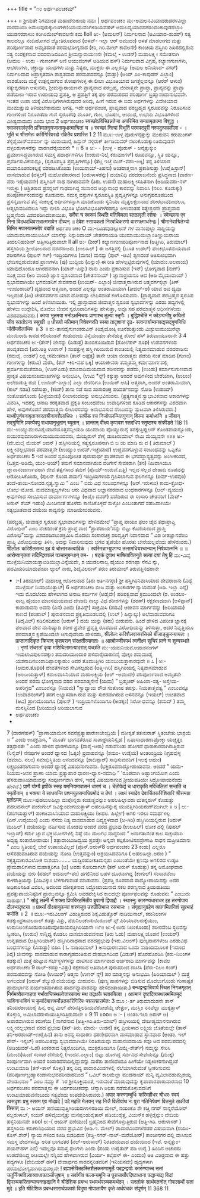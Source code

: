 +++
title = "೧೦ ಅರ್ಥ-ಪ೦ಚಕಮ್"

+++
॥ ಶ್ರೀಮತೇ ನಿಗಮಾಂತ ಮಹಾದೇಶಿಕಾಯ ನಮಃ | 
ಅರ್ಥಪ೦ಚಕ೦ 
ಮ:-ಅಮಲನವಿಯಾದರುಡರಳವಿಲ್ಲಾ ವಾರಮುದಂ 
ಅಮಲವುರುಕ್ಕುಣಂಗಳಣಿಯಾಯುವಂಗಳಡಿಯವ‌ಹಳ್ ಅಮಲವ್ಯಯಾದನಗರ೦ದಂಕಾವುಡನೆಲ್ಲಾಂ 
ಯುಡನರಶಾಳುಂ ಕರಿಗಿರಿಮೇಲ್‌ಕಾವಲನೇ 
ಕಮ 
lloll 
ಅ:- (ಅಮಲನ್) ನಿರ್ಮಲನಾದ (ಅವಿಯಾದ-ಶುಡರ್) ಸತ್ವ ಕಾಲದಲ್ಲೂ ನಂದಿಹೋಗದ ಜ್ಯೋತಿರೂಪನಾದ (ಅಳವ್- ಇಲ್ಲಾ ಆರ್ ಅಮುದಂ) ಅಳತೆ ಮಾಡಲಾಗದ ಮತ್ತು ಪರಿಪೂರ್ಣವಾದ ಅಮೃತದಂತೆ ಪರಮಭೋಗ್ಯನಾದ (ಕರಿ, ಗಿರಿ.ಮೇಲ್ ಕಾವಲನೇ) ಕಾಂಚಿಯ ಹಸ್ತಿಗಿರಿ ಶಿಖರದಲ್ಲಿರುವ ಸತ್ವ ಸಂರಕ್ಷಕನಾದ ವರದರಾಜರೂಪಿನ ಶ್ರೀಮನ್ನಾರಾಯಣನೇ (ಕಮಲೈ - ಉಡನ್) ಮಹಾಲಕ್ಷ್ಮೀ ಸಮೇತನಾಗಿ (ಅಮಲ - ಉರು - ಗುಣಂಗಳ್ ಅಣಿ ಆಯುವಂಗಳ್ ಅಡಿಯವ‌ ಹಳ್) ನಿರ್ಮಲವಾದ ವಿಗ್ರಹ, ಕಲ್ಯಾಣಗುಣಗಳು, ಆಭರಣಗಳು, ಚಕ್ರಾದ್ಯಾ ಯುಧಗಳು ಮತ್ತು ನಿತ್ಯರು, ಮುಕ್ತರು ಈ ಎಲ್ಲರನ್ನೂ (ಅಮಲ ಅನಿಯಾದ- ನಗರ್) ನಿರ್ಮಲವಾದ ಅಪ್ರಾಕೃತವಾಗಿ ಶಾಶ್ವತವಾದ ಪರಮಪದವನ್ನೂ (ಮತ್ತು) (ಅಂದ್ ಎಂ-ಕಾವುಡನ್ ಎಲ್ಲಾಂ) ನಾಶಹೊಂದಿ ಮತ್ತೆ ಉತ್ಪನ್ನವಾಗುವ ತೋಪುಗಳುಳ್ಳ ಈ ಲೀಲಾ ವಿಭೂತಿಯಾದ ಜಗತ್ತೆಲ್ಲವನ್ನೂ (ಆರಶ್ ಆಳುಂ) ಸತ್ಯೇಶ್ವರನಾಗಿ ಆಳುವನು, 
ಶ್ರೀಮನ್ನಾರಾಯಣನೇ ಪ್ರಾಪ್ಯವಾದ ಪರಬ್ರಹ್ಮ, ಜೀವಾತ್ಮನೇ ಪ್ರಾಪ್ತಾ, ಪ್ರಾಪ್ಯವನ್ನು ಪ್ರಾಪ್ತಾ ಪಡೆಯಲು ಇರುವ ಉಪಾಯವು ಪ್ರಪತ್ತಿ, ಆ ಪ್ರಪತ್ತಿಗೆ ತಕ್ಕ ಫಲ ಪರಮಪದದ ಪರಿಪೂರ್ಣ ಬ್ರಹ್ಮಾನಂದಾನುಭವವೇ. ಇಂತಹ ಉಪಾ ಯಕ್ಕೆ ವಿರೋಧಿಗಳಾಗಿರುವುದರ ಅರಿವು, ಹೀಗೆ ಇರುವ ಈ ಐದು ಅರ್ಥಗಳನ್ನು ವಿವೇಕಿಯಾದ ಮುಮುಕ್ಷುವು ತಿಳಿಯಬೇಕಾದುದು ಅಗತ್ಯ. ಇದೇ ಅರ್ಥಪಂಚಕ, ಪ್ರಾಪ್ಯವಾದ ಪರಬ್ರಹ್ಮದ ಸ್ವರೂಪವನ್ನು ನಿರೂಪಿಸುವ ಗುಣಗಳಿಂದ ನಿರೂಪಿತವಾ ಗುವ ಸ್ವರೂಪವು ಮೂರ್ತಿ, ಗುಣ, ಭೂಷಣ, ಆಯುಧ, ಉಭಯ ವಿಭೂತಿಗಳಿಂದ ವಿಶಿಷ್ಟವಾದುದು ಎಂದು ಭಾವ 
2 
ಅರ್ಥಪಂಚಕಂ 
स्वच्छोऽविच्छिन्नतेजा अपरिमित समग्रामृतात्मा विशुद्ध । स्वाकारालंकृति प्रत्रिमलगुणजातायुधात्माश्रितां च ॥ स्वच्छां नित्यां विभूर्ति परमपदपुरीं नश्यदुत्पन्नलीला - । 
भूतिं च श्रीसमेतः करिगिरिवरदो रक्षितैव प्रशास्ति 
1 2 11 
ಮೂ:-ಉಳ್ಳ ಪೊರುಳನೈತ್ತುಕ್ಕು ಮುರುವನಿ ಕರುಮಂಗಳ್ 
ತೆಳ್ಳಿಶೈಯಿನ್‌ವಶರ್ಮಾ ನ್ನು ಯಿರಾಯುರೈ ಹಿಸ್ಪಾನ್ ನಳ್ಳಿರುಕ್ ರ್ತೀಡಿಯವರ್ ನಲಂಕೊಡುಕ್ಕು೦ತಿರುವುಡನೇ ವಳ್ಳಲರುಳಾಳರೆನ್ನು ವಾರಣವೆರೈಯವನೇ 
* 
॥ 6 ॥ 
ಅ:- - 
(ಉಳ್ಳ - ಪೊರುಳ್ - ಅನೈತ್ತುಕ್ಕುಂ ಪ್ರಮಾಣಸಿದ್ಧವಾಗಿರುವ ಸಮಸ್ತ ಪದಾರ್ಥಗಳಿಗೂ (ಉರುವ-ನಿಲೈ ಕರುಮಂಗಳ್) ರೂಪವನ್ನೂ, ಸ್ಥಿತಿ ಯನ್ನೂ, ಪ್ರವರ್ತಿಸುವಿಕೆಯನ್ನೂ, (ಸ್ವರೂಪಸ್ಥಿತಿ ಪ್ರವೃತ್ತಿಗಳನ್ನೂ) (ತೆಲ್ಲ ಇಚ್ಛೆ ಯಿನ್-ವಶಂ-ಆಕ್ಕಿ) ತನ್ನ ತಿಳಿಯಾದ ದಯಾರೂಪಸಂಕಲ್ಪಕ್ಕೆ ವಶಪಡಿಸಿಕೊಂಡು (ಉಯಿರಾಯ್-ತಿಹನು) ಅಂತರಾತ್ಮನಾಗಿ ಪ್ರಕಾಶಿಸುತ್ತಾ (ಉರೈಹಿಸ್ರಾನ್) ವಾಸಮಾಡುವ (ವಳ್ಳಲ್) ಮಹೋಪಕಾರನಾದ (ಅರುಳಾಳರೆನ್ನು) ದಯಾನಿಧಿ ವರದರಾಜನೆಂದು ಪ್ರಸಿದ್ಧನಾದ (ವಾರಣ-ವೆರು ಇರೈಯವನೇ) ಹಸ್ತಿಗಿರಿಗೆ ನಾಥ ನಾಗಿರುವವನೇ (ತಿರು. ಉಡನೆ) ಮಹಾಲಕ್ಷ್ಮೀಸಹಿತನಾಗಿ (ಅಡಿಯವರು-ನಳ್ ಇರುಳ್ರ್ತ್ತು) ಆಶ್ರಿತರಾದ ಪ್ರಸನ್ನರಿಗೆ ಗಾಢವಾಗಿದ್ದ ಸಂಸಾರದ ಅಜ್ಞಾನಾಂಧ ಕಾರವನ್ನು ನಿವಾರಿಸಿ (ನಲಂ. ಕೊಡುಕ್ಕು) ಪರಿಪೂರ್ಣಾನಂದವನ್ನು ಕೊಡುವನು. 
ಸಮಸ್ತ ವಸ್ತುಗಳ ಸ್ವರೂಪಸ್ಥಿತಿ ಪ್ರವೃತ್ತಿಗಳನ್ನೂ ಅನುಗ್ರಹರೂಪದಿಂದ ಪ್ರಸನ್ನವಾಗುವ ತನ್ನ ಸಂಕಲ್ಪಕ್ಕೆ ಅಧೀನಗಳನ್ನಾಗಿ ಮಾಡಿಕೊಂಡು ಸ್ವನಿಯಾ ಮೃತ್ವಲಕ್ಷಣವಾದ ಶರೀರಭಾವದಿಂದಲೂ, ಆತ್ಮಭಾವದಿಂದಲೂ ಇದ್ದು ಲೀಲಾ ವಿಭೂತಿ ಭೋಗವಿಭೂತಿಗಳೆರಡನ್ನೂ ಆಳುವಂತಹ ಸತ್ಯೇಶ್ವರನೇ ಪ್ರಾಪ್ತವಾದ ಬ್ರಹ್ಮನೆಂದು ವಿಶದಪಡಿಸಿದಂತಾಯಿತು, 
सर्वेषां च स्वरूपं स्थिति मतिविमला स्तत्प्रवृती रशेषाः । स्वेच्छाया एव निना विदधदधिवसन्नात्मभावेन दीव्यन् ॥ देवेश स्सायकर्ता निरवधिकरणो वारणक्ष्माधरेन्द्रः | श्रीमानेवाश्रितेभ्यो तिमिर मपास्यात्मतोपं ददाति 
ಅರ್ಥಪಂ ಚಕಂ 
O 
ಮ:-ಬೂತವುಡಲ್ಪುಲನ್‌ ಗಳ ಮನಂಪುಲ್ಲಾ ಸುದ್ದಿಯನ್ನು 
ಯಾದುವಲನಾಯುಲಹಿಲ್ ಯಾನೆನ್ನು ನಿನ್ನುರಿವಾಯ್ ಚೇತನನಾಯಡಿ ಯುಮಾಯುಯಿಲ್ಲಾ೦ತಿಣ್ಣುಯಿರಾಯ ತೀದಲನಿಹಂಶೀರ್ ಅತ್ತಿಗಿರಿತ್ತಿರುವಾಲೇ 
ll all 
ಅ:- (ಶೀರ್) ಕಲ್ಯಾಣಗುಣಪರಿಪೂರ್ಣನಾದ (ಅತ್ತಿಗಿರಿ, ತಿರುಮಾಲ್) ಹಸ್ತಗಿರಿಯ ಶ್ರೀಲೋಲನಾದ ವರದರಾಜನು (ಉಲಹಿಲ್ ) ಈ ಜಗತ್ತಿನಲ್ಲಿ (ಬೂತ ಉಡಲ್) ಪಂಚಭೂತಮಯವಾದ ಶರೀರಗಳೂ (ಪುಲನ್‌ ಗಳ್) ಇಂದ್ರಿಯಗಳೂ (ಮನಂ) ಮನಸ್ಸು (ಪುಲ್ -ಆವಿ) ತೃಣದಂತೆ ಅತಿಸುಲಭವಾಗಿ ಛೇದಿಸಲ್ಪಡುವಂತಹ ಪ್ರಾಣಗಳೂ (ಪು) ಬುದ್ದಿಯ (ಎನ್ನುಂ) ಈ ರೀತಿ ಹೇಳಲ್ಪಟ್ಟಿರುವುಗಳಲ್ಲಿ (ಯಾದುಂ.ಅಲನಾಯ) ಯಾವುದೊಂದೂ ಆಗಿರದವನಾಗಿ (ಯಾನ್-ಎನ್ನು) ನಾನು ಎಂದು ಪ್ರಕಾಶಿಸುವ (ಇನ್) ಭೋಗ್ಯವಾದ (ನುಣ್) ಸೂಕ್ಷ್ಮವಾದ (ಅರಿ ವಾಯ) ಜ್ಞಾನ ಸ್ವರೂಪನಾದ (ಚೇತನನಾಯ್ ) ಜ್ಞಾನಾಶ್ರಯನೂ ಆದ (ಅಡಿ ಮೈಯುವಾಯ್ ) ಸ್ವಭಾವವಾಗಿಯೇ ಭಗವಂತನಿಗೆ ಸೇವಕನಾದ (ಉಯಿರ್- ಎಲ್ಲಾಂ) ಜೀವಾತ್ಮನಾಗಿರುವ ಆತ್ಮವರ್ಗಕ್ಕೆಲ್ಲಾ (ತಿಣ್ -ಉಯಿರಾಯ್) ದೃಢವಾದ ಆತ್ಮನಾಗಿ, ಅಂದರೆ ಎಲ್ಲಕ್ಕೂ ಅಂತರಾಮಿಯಾಗಿ (ತೀದಲ್-ಅ) ಯಾವ ಅವ ದ್ಯವೂ ಇಲ್ಲದಂತೆ (ತಿಂ) ಚೇತನವರ್ಗದ ಯಾವ ದೋಷವೂ ಲೇಪಿಸದಂತೆ ಕಂಗೊಳಿಸುವನು. (ಪ್ರಾಪ್ಯವಾದ ಪರಬ್ರಹ್ಮನ ಸ್ವರೂಪ ಸ್ವಭಾವಗಳನ್ನು ಹಿಂದೆ ತಿಳಿಸಲಾಯಿತು. ಇಲ್ಲಿ ಪ್ರಾಸ್ತಾವಾದ ಜೀವಾತ್ಮನ ಸ್ವರೂಪ ಸ್ವಭಾವಗಳನ್ನು ಎರಡು ಪದ್ಯಗಳಲ್ಲಿ ಹೇಳಲು ಉದ್ದೇಶಿಸಿ, ಮೊದಲು ಜೀವನ ಸ್ವರೂಪಾದಿಗಳನ್ನು ಹೇಳುತ್ತಾ, ಅವೂ ಸಹ ಪರಮಾತ್ಮನ ಅಧೀನಗಳೆಂದು ವಿಶದಪಡಿಸುವರು.) 
काया भूतमया मनोऽक्षनिचयः प्राणाश्च तुल्या स्तृणैः । बुद्धिश्चेति न कोऽप्यभीषु कथितो जीव स्ततोऽन्य स्सुखी ॥ धीरूपो मतिमान् निषेवणरति स्स्या तादृशानां दृढ- स्त्वन्तर्याम्यनवद्यसद्गुणनिधि र्भातीमशैलाधिपः 
॥ 3 ॥ 
ವ:-ತಾನದೈಗುಣಂಕರುವಿನ್ ಕಿರಿಶೈಯೋಕ್ಕಿ 
ಊನೆಡುತ್ತುಂಡು ಮಿಸ್ಟುಲುಮುಯಿರೆಲ್ಲಾ ಮುಯಿರಾಹಿ ಕಾನಡ ಕಲಿಯುಡನ್ ಕಂಡುದಂದು ವಿಳ್ಳಿಯಾಡುಂ ತೇನೆಡುತ್ತ ಶೋಲೆ ಹಳ್ ತಿರುವಾಯೂರಾನೇ 
3 
4 
ಆರ್ಥಪಂಚಕಂ 
ಅ:-(ತೇನ್) ಜೇನನ್ನು (ಎಡುತ್ತ) ತುಂಬಿಕೊಂಡಿರುವ (ಶೋಲೆಹಳ್ ಶೂp) ಉಪವನಗಳಿಂದ ಪರಿವೃತವಾದ (ತಿರು.ಅತ್ರಿ ಊರಾನ್ ) ಸಂಪತ್ತುಳ್ಳ ಹಸ್ತಿ ಗಿರಿಯಿರುವ ಕಾಂಚಿಯಲ್ಲಿ ನಿತ್ಯವಾಸಮಾಡುವ ವರದರಾಜನು (ಕಮಲೈ. ಉಡನ್) ಲಕ್ಷ್ಮೀಸಮೇತನಾಗಿ (ತಾನ್ ಅಷ್ಟೆತ್ತ) ತಾನೇ ಆಯಾ ಜೀವಾತ್ಮರು ಪಡೆಯ ನಂತೆ ಮಾಡಿದ (ಗುಣಂ) ಗುಣಗಳನ್ನು (ಕರುವಿ) ಮರೆಸಿ, (ತನ್ -ಕಿರಿ-ವಹ ಒಕ್ಕಿ) ಆಯಾಜೀವರು ತಮ್ಮತಮ್ಮ ಕರ್ಮಮಾರ್ಗದಲ್ಲಿ ಪ್ರವರ್ತಿಸುವಂತೆಮಾಡಿ, (ಊನ್ಎಡು) ಮಾಂಸಾದಿಮಯವಾದ ಶರೀರವನ್ನು ಪಡೆದು, (ಉಂಡು) ಕರ್ಮಾನುಗುಣವಾದ ಪ್ರಾಕೃತ ವಿಷಯಸುಖದುಃಖಗಳನ್ನು ಅನುಭವಿಸಿ, (ಉಮಿ *ನ್ಸ್) ಕಕ್ಕುತ್ತಾ ಅಂದರೆ ಅವುಗಳಿಂದ ಬೇರೆಯಾಗಿ, (ಉಲುಂ) ಅಲೆದಾಡುತ್ತಿ ರುವ ( ಉಯಿರ್-ಎಲ್ಲಾಂ) ಎಲ್ಲಾ ಜೀವರಿಗೂ (ಉಯಿರ್ ಆಹಿ) ಆತ್ಮನಾಗಿ, ಅಂದರೆ ಅಂತರಾಮಿಯಾಗಿ, (ಕಾಲ್ ನಡತಿ) ನಡೆಸುತ್ತಾ, (ಕಂಡ್) ತಾನು ನಡೆ ಸುವ ಸಂಸಾರಚಕ್ರ ಪರಿವರ್ತನವನ್ನು ನೋಡಿ (ಉಹಂದ್) ಸಂತೋಷಗೊಂಡು (ವಿಳ್ಳೆಯಾಡು) ಲೀಲಾನಂದವನ್ನು ಅನುಭವಿಸುವನು. 
(ಪ್ರತ್ಯಗಾತ್ಮನ ಸ್ವಾಭಾವಿಕವಾದ ಆಕಾರಗಳನ್ನು ವಿವರಿಸಿ, ಇದರಲ್ಲಿ ಅನಾದಿ ಕರಕೃತವಾದ ಪ್ರಕೃತಿ ಸಂಬಂಧವೆಂಬ ಉಪಾಧಿಗಳಿಂದ ಕೂಡಿದ ಆಕಾರಗಳನ್ನು ವಿಶದವಾಗಿ ಹೇಳಿ, ಅವುಗಳೊಡನೆ ಪರಮಾತ್ಮನು ಲೀಲಾರಸವನ್ನು ಅನುಭವಿಸುವ ನೆಂಬುದನ್ನು ಸ್ಪುಟವಾಗಿ ತಿಳಿಸಿರುವರು.) 
माध्वीपूर्णवनावृतानवरतश्रीनागशैलाधिपः । 
सश्रीक श्च निजोपलम्भितगुणान् विस्मा कर्माध्वनि ॥ जीवान् तद्गुणिनि प्रवर्त्यवपु राधायानुभूतान् च्युतान् । भ्रान्तान् वीक्ष्य कृपावश स्तदधिप स्तुष्टश्च संक्रीडते 
118 11 
ಮ:-ಉಯ್ಯುಮುರವಿಶೈಯಾದೆಯೊತ್ತವನ್ನೀಯಡಿ ಯುಮಾಯ ಪೊಯ್ಯುರುನೈ ತನಕ್ಕೇತ್ತಿಪ್ಪುಲನ್ ಕೊಂಡಪಯನ್ನೊಂಡು, ಐಯುರವುಮಾರಿರುಳುಮಯುಮಂದವರು, 
ಮೆಯ್ಯರುಳ್ ಶೆಣೈ ಡುಂತಿರುಮಾಲ್‌ ನೇಮಿ ಮೆಯ್ಯವನೇ ॥೫॥ 
ಅ:-(ವೇ.ಮಲೈ ಮೆಯರ್ ಅವನ್ ) ಹಸ್ತಿಗಿರಿಯಲ್ಲಿ ಸತ್ಯಸ್ವರೂಪನಾಗಿ ಬಿ ಜ ಯ ಮಾಡಿ ರು ವ ( ತಿರುಮಾಲ್ ) ಲಕ್ಷ್ಮೀವಲ್ಲಭನಾದ ಪರಮಾತ್ಮನೇ (ಉಯ್ಯುಂ ಉರವ್.ಇಚ್ಛೆಯಾದೆ) ಉಜ್ಜಿವನಗೊಳ್ಳುವ ಸಂಬಂಧವನ್ನು ಒಪ್ಪಿಕೊ 
ಅರ್ಥಪಂಚಕಂ 
5 
ಇದೆ ಅಂದರೆ ಸ್ವರೂಪೋಚಿತ ಪುರುಷಾರ್ಥ ಪ್ರಾಪಕವಾದ ಈ ಭಗವದ್ದಾಸ್ಯತ್ವವನ್ನು ಅಂಗೀಕರಿಸದೆ, (ಒತ್ತವ-ಅಡಿಮೈ ಯುಂ-ಆಯ್) ತಮಗೆ ಸಮಾನವಾಗಿರುವ ವರಿಗೇನೆ ಸೇವಕರಾಗಿ (ತನ) ನಿಜವಾಗಿಯೂ ಜ್ಞಾನಾನಂದಾರ್ಣವರಾಗಿ ಜೀವ ತತ್ವಗಳಾದ ತಮಗೆ (ಪೊಯ್-ಉರುವೆ.ಏತ್ತಿ) ಇಲ್ಲದ ಸಲ್ಲದ ದೇಹಾದಿ ರೂಪವನ್ನು ಆರೋಪಿಸಿಕೊಂಡು, (ಪುಲನ್ ಕೊಂಡ.ಪರ್ಯ) ಇಂದ್ರಿಯಗಳಿಂದ ಗ್ರಹಿಸಲಾಗುವ ಫಲಗಳನ್ನೂ (ಐಮ್-ಉರವುಂ) ತಂದೆ-ತಾಯಿ-ಸೋದರ.ನೃತ್ಯ.ಸ್ವಾಮಿ ” ಎಂಬ 
” ಐದು ವಿಧ ಸಂಬಂಧಗಳನ್ನೂ (ಆರ್.ಇರುಳುಂ) ಕಾಮ-ಕ್ರೋಧ-ಲೋಭ-ಮೋಹ. ಮದಮಾತ್ಸಲ್ಯಗಳೆಂಬ ಆರು ವಿಧವಾದ ಅಜ್ಞಾನಕರವಾದ ಅಂಧಕಾರಗಳನ್ನೂ (ಅಲ್-ವ್ಯಯುಂ) ಅವುಗಳಿಂದ ಸಂಭವಿಸುವ ದುರ್ಮಾರ್ಗಗಳನ್ನೂ (ಅಡೈಂ ದವರ್) ಪಡೆದಿರುವ ಈ ಸಂಸಾರಿ ಚೇತನರಿಗೆ (ಮೆಟ್-ಅರುಳ್ ಶೆಯ್ ಇಡುಂ) ಮಿಂಚಿನಂತೆ ಹೊಳೆದು ಕಾಣಿಸಿಕೊಳ್ಳದೆ ಸುಳ್ಳೋ ಎಂಬಂತಾಗದೆ ಸಹಜವಾಗಿಯೇ ಸತ್ಯಭೂತವಾದ ದಯೆಯ ಕಾವ್ಯವನ್ನು ಮಾಡಿಯೇಬಿಡುವನು. 

(ಪರಬ್ರಹ್ಮ. ಜೀವಾತ್ಮರ ಸ್ವರೂಪ ಸ್ವಭಾವಾದಿಗಳನ್ನು ಹೇಳಿದಮೇಲೆ “ಪ್ರಾಪ್ತ ಪಾಯಂ ಫಲಂ ಚೈವ ತಥಾಪ್ರಾಪ್ತಿ ವಿರೋಧಿಚ” ಎಂಬ ವಚನದಂತೆ ಕ್ರಮ ಪ್ರಾಪ್ತ ವಾದ “ಪ್ರಾಪಪಾಯ'ವನ್ನು ಬಿಟ್ಟು ಕೊನೆಯದಾದ ಪ್ರಾಪ್ತಿ ವಿರೋಧಿ”ಯನ್ನು ವಿಶದಪಡಿಸಲುಪಕ್ರಮಿಸಿ ಮೊದಲು ಸಂಸಾರಚಕ್ರ ಪರಿವೃತ್ತಿಗೆ ನಿದಾನವಾದ “ ವಿಪ ರೀತಜ್ಞಾನವೆಂಬ ಪ್ರಾಪ್ತಿ ವಿರೋಧಿಯನ್ನು ತಿಳಿಸಿ, ಅದನ್ನು ನಿವಾರಿಸುವುದು ಭಗವ ತೃಪೆಯೇ ಹೊರತು ಬೇರೆಯಲ್ಲವೆಂದು ಹೇಳಿರುವರು.) 
श्रीलोलः करिशैलसत्य इह ये चोत्तारकत्वादिकं । स्वस्मिन्नाभ्युपगम्य तत्समधियश्चान्यान् निषेव्यात्मनि ॥ ॥ आरोप्यानृततां तदिन्द्रियफलं पञ्चानुबन्धान् तम- । षट्कं दुष्पथ माश्रितावितनुते सत्यां दयां तेषु हि 
ಮ:-ವಿದೈ ಮುಳ್ಳೆಯಿನಿಯಾಯತ್ತಾಲಡಿಯಿಲ್ಲಾವಿನ್ನೆಯವೇ, 
ಶ ಯುಡಲನಾಲ್ವ ಹೈಯುಂ ಶರಣಪ್ಪಾ ನೆನವಿ ನ್ನು, ಪದವಿಯರಿಯಾದುಪಂಪಾ ಲ್ಕುಲ್ ನಾರು, 
ಶಿದೈವಿಲರುಳ್ ತರುಂ ತಿರುಮಾಲ್ ತಿರುವತ್ತಿನಹರಾನೇ 
* :-( ತಿರುಮಾಲ್) ಮಹಾಲಕ್ಷ್ಮೀಲೋಲನಾದ (ತಿರು ಅತಿ-ನಗರ್ರಾ) ಶ್ರೀ ಹಸ್ತಿಗಿರಿನಿವಾಸಿಯಾದ ದೇವರಾಜನು (ವಿದ್ಯೆ ಮುಳ್ಳೆರ್ಯಿ ನಿಯಾಯುತ್ತಾಲ್) 
6 
ಅರ್ಥಪಂಚಕಂ 
ಬೀಜ ಮತ್ತು ಅಂಕುರಗಳ ನ್ಯಾಯದಂತೆ (ಅಡಿ. ಇಲ್ಲಾ ಎನ್ನೆ) ಇದು ಮೊದಲೆಂದು ಹೇಳಲಾಗದ ಅನಾದಿ ಕರ್ಮಗಳ (ಅಡೈವೇ) ಪರಿಪಕ್ವವಾದ ಕ್ರಮದಿಂದಲೇ (ಶ. ಉಡಲಂ-ನಾಲ್ವ ಹೈಯುಂ ಮಾಂಸಮಯವಾದ ದೇವಾದಿ ನಾಲ್ಕು ವಿಧ ಶರೀರಗಳನ್ನು (ಶರಣ್) ರಕ್ಷಕನಾದವಾಗಿ (ಅಳಿಪ್ಪಾನ್) ಕಾಪಾಡುವನು ಅವನು (ಎನ) ಎಂದು (ತವಿನ್ಸ್) ಸಂಕ್ರಮಿಸಿ (ಪದವಿ) ಆಜೀವನ ಮಾರ್ಗವನ್ನು (ಅರಿಯಾದು) ಕಾಣದೆ (ಪಂಪಾಲ್ ) ಪುರಾತನವಾದ ಪ್ರಕೃತಿಮಂಡಲದಲ್ಲಿ (ಉಲ್ 
) ಹಿನ್ನಾಲ್ಕು) ಅಲೆದಾಡುವವರಿಗೂ (ತಿದೈವಿಲ್) ಸಡಿಲಿಸದಿರುವ (ಅರುಳ್ ) ದಯೆ ಯನ್ನು (ತರು) ಬೀರುವನು. 
ಹಿಂದೆ ಹೇಳಿದ ವಿಪರೀತ ಜ್ಞಾನಕ್ಕೆ ಫಲವಾದ ದೇವ ಮನುಷ್ಯಾದಿ ಶರೀರ ಪ್ರವೇಶ ಪ್ರವೃತ್ತಿ ರೂಪವಾದ ವಿರೋಧಿಯನ್ನು ತಿಳಿಸುತ್ತಾ, ಅದರ ನಿವೃತ್ತಿಯೂ ಪರಮಾತ್ಮನ ಕೃಪೆಯಿಂದಲೇ ಆಗುವುದೆಂದು ಹೇಳಿದರು, 
श्रीलोलः करिशैलवासरसिको बीजाङ्कुरन्यायतः । प्राप्तानादिकृत क्रियान् कृतमरान् संरक्षतीत्यागताः ॥ आत्मोज्जीवपथं त्वनीक्ष्य सुचिरं प्रत्ने च शून्यस्थले । नृणां संचरतां कृपा मशिथिलामत्यादरात् यच्छति 
ಮ:-ಯಮನಿಯಮೋಪಾಶನಂಗಳ್ ಇಯಲಾವಿಪುಲನಡಕ್ಕುಂ 
ತಮದರಿಯುಂದಾರ ಹಳಿದಾರೈಯರಾನಿನೈ ವೊಕ್ಕಂ ಶಮಮುಡೈ ಯಶನಾದಿನಲಂಶಾದಿಪ್ಪಾಲಕ್ಕಾಹುಂ 
ಅವರ‌ ತೊಮುತ್ತಿಗಿರಿ ಯಂಬುಯತ್ತಾಕಾರವುದೇ ॥ ೭ | 
ಅ:-(ಅಮರ‌.ತೊpo) ದೇವತೆಗಳಿಂದ ಸೇವಿಸಲ್ಪಡುವ (ಅತ್ತಿ-ಗಿರಿ) ಹಸ್ತಿಗಿರಿಯಲ್ಲಿ ನಿತ್ಯವಾಸಮಾಡುವ (ಅಂಬುಯತ್ತಾಳ್) ಕಮಲವಾಸಿನಿಯಾದ ಮಹಾಲಕ್ಷ್ಮಿಯ (ಆರ್ -ಅಮುದೇ) ಪರಿಪೂರ್ಣವಾದ ಅಮೃತವೇ ಅಂದರೆ ಪರಮ ಭೋಗ್ಯನಾದ ವರದ ಪರಮಾತ್ಮನೇನೆ (ಯಮ) “ ಬ್ರಹ್ಮಚರ್ ಅಹಿಂಸಾ-ಸತ್ಯ- ಅಸ್ತೇಯ-ಅಪರಿಗ್ರಹ" ಎಂಬುವನ್ನೂ (ನಿಯಮ) “ಸ್ವಾಧ್ಯಾಯ ಶೌಚ ಸಂತೋಷ ತಪಸ್ಸು. ನಿಯತಾತ್ಮವತ್ವ ” ಎಂಬುವನ್ನೂ (ಉಪಾಶನಂಗಳ್) ತನಗೆ ಅಭ್ಯಾಸವಾಗಿ ರುವ ಮತ್ತು ಸುಕರವಾಗಿರುವ ಆಸನವನ್ನೂ (ಇಯಲ್) ಉಚಿತವಾದ (ಆವಿ) ಪ್ರಾಣದೊಂದಿಗೂ (ಪುಲನ್ ) ಇಂದ್ರಿಯಗಳೊಂದಿಗೂ (ಅಡಕ್ಕಂ) ನಿರೋ ಧವನ್ನೂ (ತಮದ್ ) ತಮ್ಮ ಮನಸ್ಸಿನಿಂದ (ಅರಿಯುಂ) ಅರಿಯಲಾಗುವ 
* ಅರ್ಥಪಂಚಕಂ 
* 
7 
(ದಾರಣೆಹಳ್) “ಪ್ರಾಣಾಯಾಮೇನ ಸವನೆಪ್ರತ್ಯಾಹಾರೇಣಚೇಂದ್ರಿಯೆ | ವಶೀಕೃತೆ ತತಃಕುರಾತ್ ಸ್ಥಿತಂಚೇತು ಭಾಶ್ರಯೆ ॥ ” ಎಂದು ಉಪಕ್ರಮಿಸಿ, “ ಮೂರ್ತೆ ಭಾಗವತೆರೂಪ ಸಾಪಾಶ್ರಯನಿಸ್ಪೃಹೆ | ಏಷಾಸಾಧಾರಣಾಪ್ರೋಕ್ತಾ ಯಚ್ಚಿತ್ತಂ ತತ್ರಧಾರತೇ ” ಎಂದು ಹೇಳಿದ ಧಾರಣೆಯನ್ನೂ (ದಾರೈ-ಆರಾ) ನಡುವೆನಿಂತು ಹೋಗದೆ ಧಾರಾಕಾರವಾಗಿರುತ್ತಿರುವ (ನಿನೈವ್) ನೆನಪುಗಳ ಅಂದರೆ ಧ್ಯಾನದ (ಒಕ್ಕಂ) ಪ್ರವಾಹವನ್ನೂ (ಶಮಂ- ಉಡೈಯ) ಅಂತರಿಂದ್ರಿಯ ನಿಗ್ರಹವುಳ್ಳ (ಶಮಾದಿ. ನಲಂ) ಸಮಾಧಿಸ್ಥಿತಿಯ ಆನಂದವನ್ನೂ (ಶಾದಿಪ್ಪಾರ್) ಸಾಧಿಸುವವರಿಗೆ (ಇಲಕ್ಕೆ ಆಹುಂ) ಲಕ್ಷ್ಯಭೂತನಾಗುವನು ಅಂದರೆ ಧ್ಯಾನಕ್ಕೆ ವಿಷಯನಾಗುವನು. (ಭಕ್ತಿರೂಪನಾದ್ಯೋಪಾಯವನು. ಅಂದರೆ “ ಯಮ-ನಿಯಮ-ಆಸನ ಪ್ರಾಣಾ ಯಾಮ ಪ್ರತ್ಯಾಹಾರ ಧಾರಣ-ಧ್ಯಾನ-ಸಮಾಧಿ ” 'ರೂಪವಾಗಿ ಅಷ್ಟಾಂಗಯೋಗ ಎಂದು ಹೆಸರುವಾಸಿಯಾದುದನ್ನು ಸಂಪೂರ್ಣವಾಗಿ ಹೇಳಿ, ಇದಕ್ಕೆ ವಿಷಯನಾಗುವ ಶ್ರೀಯಃಪತಿಯೇ ಸಿದ್ಧೋಪಾಯನೆಂದು ಹೇಳಿದೆ.) 
प्राणै योग्यै हृषीके स्सह यमनियमावासनं धारणं च । चेतोवेद्यं च धाराकृति मविचलितां सन्ततिं च स्मृतीनाम् ॥ भक्त्या ये साधयन्ति प्रशमयुतसमाधिप्रमोदं च तेषां । लक्ष्यं स्यादेव देवार्चितकरिशिखरि श्रीसमग्रा मृतोऽयम् 
ಮೂ:-ಪುಹಲುಲಹಿಲ್ಲಾ ದುಪೊನ್ನರು ಕಂಡುತ್ತವನ್ನುಂ ಅಹಲಹಿಲ್ಲಾವರು ಮತನ್ನರುಳ್ ಕೊಡುತ್ತು ಪಹಲದನಾಲ್ ಪಂಕಂಗುಲ್ ಡಿವಿಕ್ಕುಂಪಂಗಯತ್ತಾಳ್ ಅಹಲಹಿನೆನ್ನುರೈ ಯುವತ್ತಿಗಿರಿಯರುಣ್‌ಮುಗಿಲೇ ॥ ೮ | 
ಅ:-(ಪಂಗಯತ್ನಾಳ್) ಪಂಕಜವಾಸಿನಿಯಾದ ಮಹಾಲಕ್ಷ್ಮಿಯು (ಅಹಲ. ಹಿರ್ಲ್ಲೇ) ಅಗಲಿ ಇರಲು ಸಮರ್ಥಳಲ್ಲ (ಎನ್.ಉರೈಯುಂ) ಎಂದು ನೆನೆದು ನಿತ್ಯ ವಾಸಮಾಡುವ ದಿವ್ಯಸ್ಥಳವಾದ (ಅ-ಗಿರಿ) ಹಸ್ತಿಗಿರಿಯಲ್ಲಿರುವ (ಅರುಳ್ ಮುಹಿಲ್ ) ದಯೆಯನ್ನು ವರ್ಷಿಸುವ ಮೋಡವು ಅಂದರೆ ವರದ ಪ್ರಭುವು (ಉಲಹಿಲ್) ಲೋಕ ದಲ್ಲಿ (ಪುಹಲ್ ಇಲ್ಲಾದ್) ಕರ್ಮ ಜ್ಞಾನ ಭಕ್ತಿಯೋಗಗಳಲ್ಲಿ ನಿಷ್ಠೆ ಯು ದುರ್ಲಭ ವಾದ್ದರಿಂದ “ ಅನಾಗತಾನಂತ ಕಾಲ ಸಾಕ್ಷಯಾಪಿ ಅದೃಷ್ಟ ಸಂತಾರೋಪಾಯಃ | ತತ್ಪಾದಾಂಬುಜದ್ವಯ ಪ್ರಪತ್ತೇಃ ಅನ್ನವೇ ಕಲ್ಪಕೋಟಿಸಹಸ್ರೇಣಾಪಿ ಸಾಧನ ಮಪ್ರೀತಿಮಾನಃ ” ಎಂಬ ಸ್ಥಿತಿಯಲ್ಲಿ ಬೇರೆ ಉಪಾಯವಿಲ್ಲದೆ (ಪೊನ್.ಅರುಳ್8 
ಅರ್ಥಪಂಚಕಂ 
23 
ಕಂಡು) ಎಲ್ಲರೂ ಆಸೆಪಡುವಂತಿರುವ ದಯೆಯನ್ನು ನೋಡಿ (ಉತ್ತವನ್ನುಂ) ಆಶ್ರಯಿಸಿದವರಿಗೂ ( ಅಹಲಹಿಲ್ಲಾ.ಅರುಂ ) “ ಸಕೃತ್ಯದಾಕಾರವಿಲೋಕ ನಾಶಯಾ........ ಯದ್ವಿರಹೋsತಿದುಸ್ಸಹಃ ಎಂಬಂತೆಯೇ ಕ್ಷಣವೂ ಅಗಲಿರದ ಉತ್ಕಟ ಪ್ರೇಮಶಾಲಿಗಳಾದ ಮಹಾತ್ಮರಿಗೂ (ಅ) ಅವರು ಕೋರಿದಾಗಲೇ (ತನ್ ಅರುಳ್ ಕೊಡುತ್ತು) ತನ್ನ ಅಮೋಘವಾದ ದಯೆಯನ್ನು ಬೀರಿ (ಪಹಲ್ ಅದನಾಲ್-ಪಂ) ಹಗಲಿನಿಂದ ಬಹಳ ದೂರವಾಗಿದ್ದ (ಕಂಗುಲ್) ಸಂಸಾರವೆಂಬ ಕಾಳರಾತ್ರಿಯನ್ನು (ವಿಡಿವಿಕ್ಕುಂ ಬೆಳಗಾಗುವಂತೆ ಮಾಡುವನು. 
(ಪ್ರಪತ್ತಿ ರೂಪವಾದ ಸಾದ್ಯೋಪಾಯವನ್ನು ಅದರ ಅಧಿಕಾರಿಸಹಿತ ವಿವರಿಸಿ, ಅದರಿಂದ ವಶೀಕೃತನಾದ ಸಿದ್ಧೋಪಾಯನಾದ ಸಕಲ ಶರಣ್ಯನಾದ ತ್ರಿಯಃಪತಿಯು ಪ್ರಪತ್ತುಪಾಯನಿಷ್ಠರಿಗೆ ಪ್ರಾರಬ್ಧವನ್ನೂ ಕ್ಷಮಿಸಿ ಅವರಪೇಕ್ಷಿಸಿದ ಕಾಲದಲ್ಲೇ ಪೂರ್ಣಫಲವನ್ನು ಕೊಡುವನು ” ಎಂಬುದು ಸಾರಾರ್ಥ.) 
" 
सोढुं लक्ष्मी र्न शक्ता प्रियविरहमितीव ब्रुवाणो द्विपाद्रौ । स्थास्नुः कारुण्यधाराधर इह तरणोपाय दौलभ्यदृष्टया ॥ प्रार्थ्यां वीक्ष्यानुकम्पां शरणजुष उरुप्रीतिभाज रसभाजः । 
संगृह्यानुग्रहेण व्यपगमितनिशं सुप्रभाहं करोति 
॥ 2 ॥ 
ಮೂ:-ಇರುವಿಲಂಗ್ ವಿಡುತ್ತಿರುಂದ ಶಿಕೈವಿಡುತ್ತೊರ್ ನಾಡಿಯಿನಾಲ್, 
ಕರುನಿಲಂಗಳ ಕಡಕ್ಕುಂದ್ರಕಾವಲರಾಲ್ ಕಡತ್ತು ವಿತ್ತು, ಪೆರುನಿಲಂಕಂಡುಯಿರುಣರ್ ನ್ಸ್ ಪಿರಿಯಾನಲರುಕ್ಶೆಯುಂ, ಉರುನಿಲ೦ಕೊಂಡುರುಂತಿರುವೋಡುಯರತ್ತಿಗಿರಿಯಾನೇ ॥೯॥ 
ಅ:-( ಉರು ನಿಲಂಕೊಂಡು) ಶರೀರವೆಂಬ ಸ್ಥಲವನ್ನು ಸ್ವೀಕರಿಸಿ, (ಉರುಂ) ಸಾನ್ನಿಧ್ಯ ಕೊಡಲು ವಾಸಮಾಡುವವನಾದ (ತಿರು ಓಡು) ಮಹಾಲಕ್ಷ್ಮಿಯೊಡನೆ (ಉಯರ್) ಉನ್ನತವಾದ (ಅತ್ತಿಗಿರಿಯಾನ್) ಹಸ್ತಿಗಿರಿನಾಥನಾದ ವರದಪ್ರಭುವು (ಇರು.ವಿಲಂಗ್) ಪುಣ್ಯಪಾಪಗಳೆಂಬ ಎರಡುವಿಧ ಬಂಧನಗಳನ್ನೂ (ವಿಡುತ್ತು) ಬಿಡಿಸಿ ( ಓ‌ ನಾಡಿಯಿನಾಲ್ ) ಅಸಾಧಾರಣವಾದ ಒಂದು ನಾಡಿಯಮೂಲಕ (ಇರುಂದ ಶಿರೈ) ಜೀವನನ್ನು ವಾಸಮಾಡುವ ಕಾರಾಗೃಹದಂತಿರುವ ದೇಹಭಾಗದಿಂದ (ವಿಡುತ್) ಹೊರಹೊರಡಿಸಿ (ಕರು-ನಿಲಂಗಳ ಕಡಕ್ಕುವ) ಮತ್ತೆ ಹುಟ್ಟುವ ಗರ್ಭಸ್ಥಳಗಳನ್ನು ದಾಟಿಸುವ ಮಾರ್ಗವಾದ ಅರ್ಚಿರಾದಿ ಮಾರ್ಗವನ್ನು (ಕಾವಲ 
ಅರ್ಥಪಂಚಕಂ 
9 
ರಾಲ್-ಕಡತ್ತು-ವಿತ್ತು) ರಕ್ಷಕರಾದ ಆತಿವಾಹಿಕ ಪುರುಷರಿಂದ ದಾಟಿಸಿ (ಪೆರು-ನಿಲಂ ಕಂಡ್) ಪರಮಪದವನ್ನು ನೋಡಿ (ಉಯಿರ್) ಆತ್ಮನು (ಉಣರ್ ನ್ಸ್) ಪರ ಮಾತ್ಮನನ್ನು ಅನುಭವಿಸಿ (ಪಿರಿಯಾಮಲ್ ) ಮತ್ತೆ ಅಗಲದಂತೆ (ಅರುಳ್ ಶೆಲ್ಯುಂ) ದಯೆಯನ್ನು ಬೀರುವನು. 
(ಪುಣ್ಯ ಪಾಪಗಳನ್ನು ಬಿಡಿಸುವ ಮೊದಲುಗೊಂಡು ಗುಣಾಷ್ಟಕ ಪ್ರಾದುರ್ಭಾವ ಪರ್ಯಂತವಾಗಿರುವ ಹಾರ್ದವ್ಯಾಪಾರವನ್ನು ಹೇಳಿದಂತಾಯಿತು.) 
बन्धद्वन्द्वान्निवार्य स्थित निगळगृहात् निर्गमय्यैकनाड्या गर्भावाप्तिस्थलोत्तारकपथ मथ तद्रक्षकै स्तारयित्वा । आत्मानं दृष्टदिव्यस्थलममितमुदं चाविनाभाविनं च कुर्यादेवात्तवर्मोन्नतकरिगिरिपः पद्मसद्मासमेत: 
3 
ಮೂ :-ರ್ತ ತಿರುಮಾದುಡನೇ ತಾನ್ ತನಿಯರಶಾಯುರೈ ಹಿನ, 
ಅನ್ನ ಮಿಲ್ ಪೇರಿನತ್ತಿಲಡಿಯವರೋಡೆಮ್ಮೆ ಚೇರ್ತ್ತು, ಮುಸ್ಲಿಂ ನನವೆಲ್ಲಾ ಮುಕ್ಕತ್ತಾಳ್ ಕೊಳ್ಳುರಿ, ಅಮಿಲಾವರುಳಾಯುತ್ತಿಗಿರಿತ್ತಿರುವಾಲೇ 
॥ 9 11 
॥oo॥ 
ಅ :- ( ಅಂತಂ.ಇಲಾ ಅರುಳ್ ಆ) ಅಪಾರವಾಗಿರುವ ಕರುಣೆಯ 
( ಸಾಗರನಾದ (ಅತ್ತಿ-ಗಿರಿ.ತಿರು-ಮಾಲ್) ಹಸ್ತಿಗಿರಿಯಲ್ಲಿ ದೇದೀಪ್ಯಮಾನನಾಗಿರುವ ಲಕ್ಷ್ಮೀವಲ್ಲಭನಾದ ವರದ ಪ್ರಭುವು (ತನ್-ತಿರು. ಮಾದು- ಉಡನೆ) ತನ್ನ ಪ್ರಿಯಳಾದ ಲಕ್ಷ್ಮಿಯ ಜೊತೆಯಲ್ಲೇ (ತಾನ್ ತನಿ-ಅರಶಾಯ್-ಉರೈಹಿನ) ತಾನು ಅನನ್ಯ ಸಾಧಾರಣ ಧರಣೀಧರನಾಗಿ ವಾಸಮಾಡುವ ಸ್ಥಾನವಾದ (ಅಂತಂ. ಇಲ್ ಪೇರ್- ಇನ್ಸಲ್) ಅಪರಿಮಿತವೂ ಸ್ವಭಾವವಾಗಿಯೇ ನಿರತಿಶಯವೂ ಮಹಾನಂದದಾಯ ಕವೂ ಆದ ಪರಮಪದದಲ್ಲಿ (ಅಡಿಯವರ್-ಓಡೆ) ಕಿಂಕರರಾದ ನಿತ್ಯರೊಂದಿಗೂ, ಮುಕ್ತರೊಂದಿಗೂ (ಎಮ್ಮೆ-ಶೇರ್ತ್) ನಮ್ಮನ್ನು ಸೇರಿಸಿ (ಮುಂದಿ)ಹಿಂದೆ ಸಂಸಾರ ದೆಸೆಯಲ್ಲಿ (ಇಂದನ.ಎಲ್ಲಾಂ) ಬಿಟ್ಟು ಹೋಗಿದ್ದ ಸರ್ವವಿಧ ಸೇವೆಯನ್ನೂ (ಮುಕ್ಕ) ಸಂಪೂರ್ಣವಾಗಿ ಅಂದರೆ ಸಂಸಾರದೆಸೆಯಲ್ಲಿದ್ದುದನ್ನು ಮರೆತು ತಾನೆಂದೆಂದೂ ಹೀಗೆಯೇ ನಿತ್ಯಕಿಂಕರನಾಗಿದ್ದಂತೆ ಉಂಟುಮಾಡಿ (ತನ್-ತಾಳ್ ಕೊಳ್ಳು) ತನ್ನ ದಿವ್ಯ ಪಾದಾರವಿಂದಗಳಲ್ಲಿ ನೆಲೆಯಾಗಿರುವಂತೆ ಸ್ವೀಕರಿಸುವನು 
(ಪರಿಪೂರ್ಣಬ್ರಹ್ಮಾನಂದಾನುಭವಪರೀವಾಹದಿಂದ “ ಒವಿಲ್ ಕಾಲಮೆಲ್ಲಾ ಮುಡನಾಯ್ ಮನ್ನಿ ವ್ಯವಿಲಾವಡುಮೈಶಯ್ಯ ವೇಂಡುಂನಾಂ ” ಎಂಬ ನಮ್ಮಾ #ಾರ ಶ್ರೀಸೂಕ್ತಿಯಂತೆ, ಇರುವಂತೆ ಮಾಡುವುದನ್ನು ಕೃಪಾಪಾರಪಾರಾವಾರನಾದ 
10 
ಅರ್ಥಪಂಚಕಂ 
ಪರಮಾತ್ಮನು ಈ ಅರ್ಥಪಂಚಕವನ್ನು ಚೆನ್ನಾಗಿ ಅರಿತು ನಡೆದುಕೊಳ್ಳುವವನಿಗೆ ಉಂಟುಮಾಡುವನೆಂಬುದು ಸತ್ಯವೆಂದು ಉಪದೇಶಿಸಿರುವರು.) 
अपार करुणाम्बुधिः करिमहीधर श्रीधरः 
स्वयं त्वसदृशः प्रभु स्सरम एव मोदप्रदे | पदे महति मेलयन् सह निजै वितीर्याथ नः पुरा गतिनिषेवणं वितनुते खकीयां त्रिसात् 
ಮ :- ಅಯನ್ ಪಣಿಯುವುತ್ತಿಗಿರಿಯರುಳಾಳರಡಿಯಿ ಮೇಲ್, 
ನಯಂಕೊ ಶೇ‌ ಕಚ್ಚಿ ನಗರ್ ನಾನ್ನರೆಯೋರ್ ನಲ್ಲರುಳಾಲ್, ಸಯನ್ ಹಳಿವೈಯನೈತ್ತು ಮನಪ್ಪ೦ಡುರೈತಾರ್ ಪಡಿಯುರೈತ್ತ, ವಿಯನ್‌ಕ ಹಳ್ಳಿರೈನ್ನುಂ ವೇದಿಯ‌ ಹಳ್ಳಿನಿಯನವೇ ॥ool ಅ:-( ಆಯನ್ ಪಣಿಯುಂ) ಬ್ರಹ್ಮನಿಂದ ಸೇವೆಗೊಳ್ಳುತ್ತಿರುವ (ಅತ್ತಿ-ಗಿರಿ. ಅರುಳಾಳರ್ ) ಹಸ್ತಗಿರಿಯ ಕರುಣಾನಿಧಿಯಾದ ವರದ ಪ್ರಭುವಿನ (ಅಡಿ.ಇ. ಮೇಲ್) ಪಾದಾರವಿಂದಗಳೆರಡರ ವಿಷಯವಾಗಿ (ನಯಂ-ಕೊಳ್.ಶೇರ್) ನ್ಯಾಯ ಗಳಿಂದ ಕೂಡಿ ಬಿಡದಿರುವ (ಕಚ್ಚಿ-ನಗರ್-ನಾಲ್-ಮರೆಯೋರ್) ಕಾಂಚೀನಗರ ದಲ್ಲಿ ವಾಸಿಸುವ ಸಮಸ್ತ ವೇದಗಳನ್ನೂ ಅರಿತ ಭಾಗವತರ (ನಲ್-ಅರುಳಾಲ್) ನಿರತಿಶಯವಾದ ದಯೆಯಿಂದ (ಇವೆ. ಅನೈತ್ತುಂ-ಪಯನ್‌ಹಳ್ ಎನ) ಇವೆಲ್ಲವೂ ಸಮಸ್ತ ಫಲಗಳು ಎಂದು (ಪಂಡು ಉರೈತಾರ್ ಪಡಿ ಉರೈ ) ಹಿಂದಿನ ಆಚಾರರು ಉಪದೇಶಿಸಿದ್ದ ರೀತಿಯಲ್ಲೇ ನನ್ನಿಂದ ಹೇಳಲಾಗಿರುವ (ವಿರ್ಯ- ಕಲೈಹಳ್ ಈ‌- ಎಂದುಂ) ಅತಿ ವಿಚಿತ್ರವಾದ ಈ ಹತ್ತು ಪದ್ಯಗಳೂ (ವೇದಿಯರ್‌ ಹಳ್) ವೇದಾರ್ಥದ ಸಾರವನ್ನರಿತವರಿಗೆ (ಇನಿಯನವೇ) ಹೃದ್ಯಗಳಾಗಿ ಪರಮಭೋಗ್ಯವಾಗಿರುವುವಲ್ಲವೇ ! 
ब्रह्मासेवितहस्तिशैलकरुणामूर्तेः पदद्वन्द्वयोः 
कारुण्याच्च सतां चतुर्निंगमविन्न्याय्याध्वकाञ्चीजुषाम् ॥ सर्वागीव फलान्यमूनि च पुराचार्योपदिष्टाध्वना पद्यान्यद्य विदां द्विपञ्चकरितान्यत्यन्तहृद्यानि वै 
श्रीदेशिक प्रबन्ध स्थमर्थपञ्चकमर्थदम् । 
सश्लोकं सार्थमतनोत् गोपालार्थो सतां मुदे ॥ 
इति श्रीदेशिक प्रबन्धसारार्थप्रकाशे विदुषा गोपालायैण कृते अर्थपंचकं संपूर्णम् 
11 368 11 
